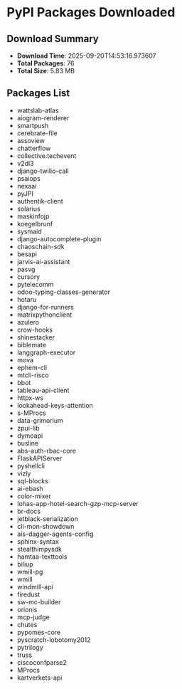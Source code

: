 # PyPI Packages Downloaded

## Download Summary
- **Download Time**: 2025-09-20T14:53:16.973607
- **Total Packages**: 76
- **Total Size**: 5.83 MB

## Packages List
- wattslab-atlas
- aiogram-renderer
- smartpush
- cerebrate-file
- assoview
- chatterflow
- collective.techevent
- v2dl3
- django-twilio-call
- psaiops
- nexaai
- pyJPI
- authentik-client
- solarius
- maskinfojp
- koegelbrunf
- sysmaid
- django-autocomplete-plugin
- chaoschain-sdk
- besapi
- jarvis-ai-assistant
- pasvg
- cursory
- pytelecomm
- odoo-typing-classes-generator
- hotaru
- django-for-runners
- matrixpythonclient
- azulero
- crow-hooks
- shinestacker
- biblemate
- langgraph-executor
- mova
- ephem-cli
- mtcli-risco
- bbot
- tableau-api-client
- httpx-ws
- lookahead-keys-attention
- s-MProcs
- data-grimorium
- zpui-lib
- dymoapi
- busline
- abs-auth-rbac-core
- FlaskAPIServer
- pyshellcli
- vizly
- sql-blocks
- ai-ebash
- color-mixer
- lohas-app-hotel-search-gzp-mcp-server
- br-docs
- jetblack-serialization
- cli-mon-showdown
- ais-dagger-agents-config
- sphinx-syntax
- stealthimpysdk
- hamtaa-texttools
- biliup
- wmill-pg
- wmill
- windmill-api
- firedust
- sw-mc-builder
- orionis
- mcp-judge
- chutes
- pypomes-core
- pyscratch-lobotomy2012
- pytrilogy
- truss
- ciscoconfparse2
- MProcs
- kartverkets-api
